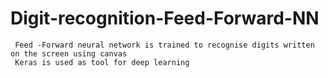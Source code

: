 # Digit-recognition-Feed-Forward-NN
    
     Feed -Forward neural network is trained to recognise digits written on the screen using canvas 
     Keras is used as tool for deep learning
